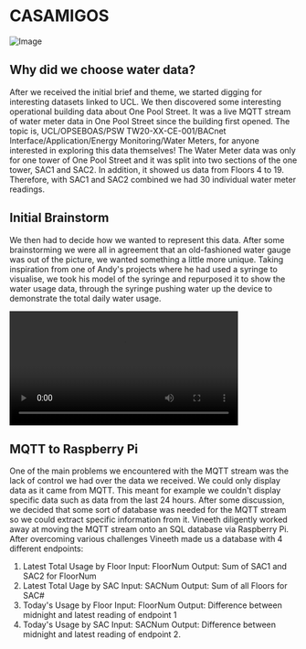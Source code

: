 # CASAMIGOS

<img src="https://github.com/casa0019-group5/casa0019-group5.github.io/blob/servo/PhysicalDevice/src/physical%20device.jpg?raw=true" alt="Image">

## Why did we choose water data?

After we received the initial brief and theme, we started digging for interesting datasets linked to UCL. We then discovered some interesting operational building data about One Pool Street. It was a live MQTT stream of water meter data in One Pool Street since the building first opened. The topic is, UCL/OPSEBOAS/PSW TW20-XX-CE-001/BACnet Interface/Application/Energy Monitoring/Water Meters, for anyone interested in exploring this data themselves! The Water Meter data was only for one tower of One Pool Street and it was split into two sections of the one tower, SAC1 and SAC2. In addition, it showed us data from Floors 4 to 19. Therefore, with SAC1 and SAC2 combined we had 30 individual water meter readings.

## Initial Brainstorm

We then had to decide how we wanted to represent this data. After some brainstorming we were all in agreement that an old-fashioned water gauge was out of the picture, we wanted something a little more unique. Taking inspiration from one of Andy's projects where he had used a syringe to visualise, we took his model of the syringe and repurposed it to show the water usage data, through the syringe pushing water up the device to demonstrate the total daily water usage.

<video width="400" controls autoplay>
    <source src="./docs/physical_device_overview.MOV" type="video/mp4">
</video>

## MQTT to Raspberry Pi

One of the main problems we encountered with the MQTT stream was the lack of control we had over the data we received. We could only display data as it came from MQTT. This meant for example we couldn't display specific data such as data from the last 24 hours. After some discussion, we decided that some sort of database was needed for the MQTT stream so we could extract specific information from it. Vineeth diligently worked away at moving the MQTT stream onto an SQL database via Raspberry Pi. After overcoming various challenges Vineeth made us a database with 4 different endpoints:

1. Latest Total Usage by Floor
   Input: FloorNum
   Output: Sum of SAC1 and SAC2 for FloorNum
2. Latest Total Uage by SAC
   Input: SACNum
   Output: Sum of all Floors for SAC#
3. Today's Usage by Floor
   Input: FloorNum
   Output: Difference between midnight and latest reading of endpoint 1
4. Today's Usage by SAC
   Input: SACNum
   Output: Difference between midnight and latest reading of endpoint 2.
